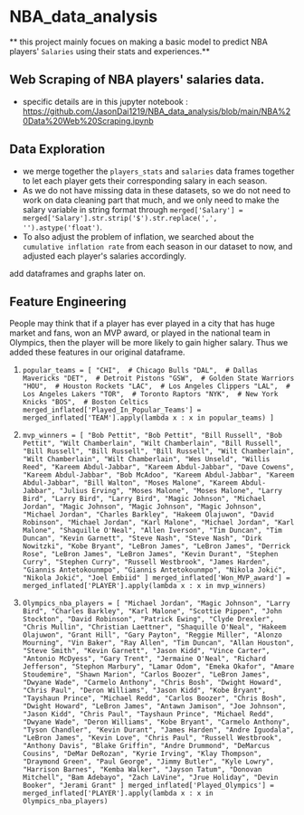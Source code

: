 # NBA_data_analysis
** this project mainly focues on making a basic model to predict NBA players' `Salaries` using their stats and experiences.**

## Web Scraping of NBA players' salaries data.
- specific details are in this jupyter notebook : https://github.com/JasonDai1219/NBA_data_analysis/blob/main/NBA%20Data%20Web%20Scraping.ipynb

## Data Exploration
- we merge together the `players_stats` and `salaries` data frames together to let each player gets their corresponding salary in each season.
- As we do not have missing data in these datasets, so we do not need to work on data cleaning part that much, and we only need to make the salary variable in string format through `merged['Salary'] = merged['Salary'].str.strip('$').str.replace(',', '').astype('float')`.
- To also adjust the problem of inflation, we searched about the `cumulative inflation rate` from each season in our dataset to now, and adjusted each player's salaries accordingly. 

add dataframes and graphs later on.

## Feature Engineering

People may think that if a player has ever played in a city that has huge market and fans, won an MVP award, or played in the national team in Olympics, then the player will be more likely to gain higher salary. Thus we added these features in our original dataframe.
1. `popular_teams = [
    "CHI",  # Chicago Bulls
    "DAL",  # Dallas Mavericks
    "DET",  # Detroit Pistons
    "GSW",  # Golden State Warriors
    "HOU",  # Houston Rockets
    "LAC",  # Los Angeles Clippers
    "LAL",  # Los Angeles Lakers
    "TOR",  # Toronto Raptors
    "NYK",  # New York Knicks
    "BOS",  # Boston Celtics
    merged_inflated['Played_In_Popular_Teams'] = merged_inflated['TEAM'].apply(lambda x : x in popular_teams)
]`

2. `mvp_winners = [
    "Bob Pettit",
    "Bob Pettit",
    "Bill Russell",
    "Bob Pettit",
    "Wilt Chamberlain",
    "Wilt Chamberlain",
    "Bill Russell",
    "Bill Russell",
    "Bill Russell",
    "Bill Russell",
    "Wilt Chamberlain",
    "Wilt Chamberlain",
    "Wilt Chamberlain",
    "Wes Unseld",
    "Willis Reed",
    "Kareem Abdul-Jabbar",
    "Kareem Abdul-Jabbar",
    "Dave Cowens",
    "Kareem Abdul-Jabbar",
    "Bob McAdoo",
    "Kareem Abdul-Jabbar",
    "Kareem Abdul-Jabbar",
    "Bill Walton",
    "Moses Malone",
    "Kareem Abdul-Jabbar",
    "Julius Erving",
    "Moses Malone",
    "Moses Malone",
    "Larry Bird",
    "Larry Bird",
    "Larry Bird",
    "Magic Johnson",
    "Michael Jordan",
    "Magic Johnson",
    "Magic Johnson",
    "Magic Johnson",
    "Michael Jordan",
    "Charles Barkley",
    "Hakeem Olajuwon",
    "David Robinson",
    "Michael Jordan",
    "Karl Malone",
    "Michael Jordan",
    "Karl Malone",
    "Shaquille O'Neal",
    "Allen Iverson",
    "Tim Duncan",
    "Tim Duncan",
    "Kevin Garnett",
    "Steve Nash",
    "Steve Nash",
    "Dirk Nowitzki",
    "Kobe Bryant",
    "LeBron James",
    "LeBron James",
    "Derrick Rose",
    "LeBron James",
    "LeBron James",
    "Kevin Durant",
    "Stephen Curry",
    "Stephen Curry",
    "Russell Westbrook",
    "James Harden",
    "Giannis Antetokounmpo",
    "Giannis Antetokounmpo",
    "Nikola Jokić",
    "Nikola Jokić",
    "Joel Embiid"
]
merged_inflated['Won_MVP_award'] = merged_inflated['PLAYER'].apply(lambda x : x in mvp_winners)
`

3. `Olympics_nba_players = [
    "Michael Jordan",
    "Magic Johnson",
    "Larry Bird",
    "Charles Barkley",
    "Karl Malone",
    "Scottie Pippen",
    "John Stockton",
    "David Robinson",
    "Patrick Ewing",
    "Clyde Drexler",
    "Chris Mullin",
    "Christian Laettner",
    "Shaquille O'Neal",
    "Hakeem Olajuwon",
    "Grant Hill",
    "Gary Payton",
    "Reggie Miller",
    "Alonzo Mourning",
    "Vin Baker",
    "Ray Allen",
    "Tim Duncan",
    "Allan Houston",
    "Steve Smith",
    "Kevin Garnett",
    "Jason Kidd",
    "Vince Carter",
    "Antonio McDyess",
    "Gary Trent",
    "Jermaine O'Neal",
    "Richard Jefferson",
    "Stephon Marbury",
    "Lamar Odom",
    "Emeka Okafor",
    "Amare Stoudemire",
    "Shawn Marion",
    "Carlos Boozer",
    "LeBron James",
    "Dwyane Wade",
    "Carmelo Anthony",
    "Chris Bosh",
    "Dwight Howard",
    "Chris Paul",
    "Deron Williams",
    "Jason Kidd",
    "Kobe Bryant",
    "Tayshaun Prince",
    "Michael Redd",
    "Carlos Boozer",
    "Chris Bosh",
    "Dwight Howard",
    "LeBron James",
    "Antawn Jamison",
    "Joe Johnson",
    "Jason Kidd",
    "Chris Paul",
    "Tayshaun Prince",
    "Michael Redd",
    "Dwyane Wade",
    "Deron Williams",
    "Kobe Bryant",
    "Carmelo Anthony",
    "Tyson Chandler",
    "Kevin Durant",
    "James Harden",
    "Andre Iguodala",
    "LeBron James",
    "Kevin Love",
    "Chris Paul",
    "Russell Westbrook",
    "Anthony Davis",
    "Blake Griffin",
    "Andre Drummond",
    "DeMarcus Cousins",
    "DeMar DeRozan",
    "Kyrie Irving",
    "Klay Thompson",
    "Draymond Green",
    "Paul George",
    "Jimmy Butler",
    "Kyle Lowry",
    "Harrison Barnes",
    "Kemba Walker",
    "Jayson Tatum",
    "Donovan Mitchell",
    "Bam Adebayo",
    "Zach LaVine",
    "Jrue Holiday",
    "Devin Booker",
    "Jerami Grant"
]
merged_inflated['Played_Olympics'] = merged_inflated['PLAYER'].apply(lambda x : x in Olympics_nba_players)
`